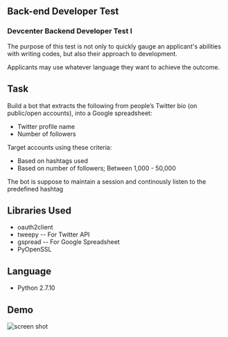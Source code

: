 ## Back-end Developer Test

### Devcenter Backend Developer Test I

The purpose of this test is not only to quickly gauge an applicant's abilities with writing codes, but also their approach to development.

Applicants may use whatever language they want to achieve the outcome.

## Task

Build a bot that extracts the following from people’s Twitter bio (on public/open accounts), into a Google spreadsheet:

* Twitter profile name 
* Number of followers

Target accounts using these criteria:
* Based on hashtags used
* Based on number of followers; Between 1,000 - 50,000

The bot is suppose to maintain a session and continously listen to the predefined hashtag

## Libraries Used
* oauth2client
* tweepy -- For Twitter API
* gspread -- For Google Spreadsheet
* PyOpenSSL

## Language
* Python 2.7.10

## Demo
![screen shot](https://puu.sh/AcElq/e508b701b6.gif)
